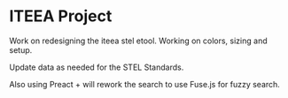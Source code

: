 # ITEEA Project

Work on redesigning the iteea stel etool. Working on colors, sizing and setup.

Update data as needed for the STEL Standards.

Also using Preact + will rework the search to use Fuse.js for fuzzy search.
